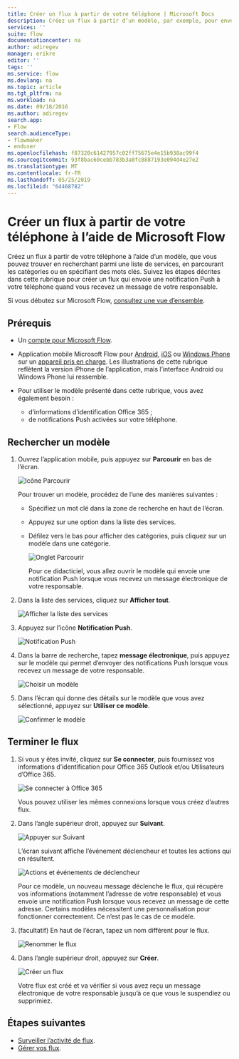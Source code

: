 ```yaml
---
title: Créer un flux à partir de votre téléphone | Microsoft Docs
description: Créez un flux à partir d’un modèle, par exemple, pour envoyer une notification Push lorsque vous recevez des messages d’une adresse que vous spécifiez.
services: ''
suite: flow
documentationcenter: na
author: adiregev
manager: erikre
editor: ''
tags: ''
ms.service: flow
ms.devlang: na
ms.topic: article
ms.tgt_pltfrm: na
ms.workload: na
ms.date: 09/18/2016
ms.author: adiregev
search.app:
- Flow
search.audienceType:
- flowmaker
- enduser
ms.openlocfilehash: f87320c61427957c02ff75675e4e15b938ac99f4
ms.sourcegitcommit: 93f8bac60cebb783b3a8fc8887193e094d4e27e2
ms.translationtype: MT
ms.contentlocale: fr-FR
ms.lasthandoff: 05/25/2019
ms.locfileid: "64468782"
---
```

# <a name="create-a-flow-from-your-phone-by-using-microsoft-flow"></a>Créer un flux à partir de votre téléphone à l’aide de Microsoft Flow
Créez un flux à partir de votre téléphone à l’aide d’un modèle, que vous pouvez trouver en recherchant parmi une liste de services, en parcourant les catégories ou en spécifiant des mots clés. Suivez les étapes décrites dans cette rubrique pour créer un flux qui envoie une notification Push à votre téléphone quand vous recevez un message de votre responsable.

Si vous débutez sur Microsoft Flow, [consultez une vue d’ensemble](getting-started.md).

## <a name="prerequisites"></a>Prérequis
* Un [compte pour Microsoft Flow](sign-up-sign-in.md).
* Application mobile Microsoft Flow pour [Android](https://aka.ms/flowmobiledocsandroid), [iOS](https://aka.ms/flowmobiledocsios) ou [Windows Phone](https://aka.ms/flowmobilewindows) sur un [appareil pris en charge](getting-started.md#use-the-mobile-app). Les illustrations de cette rubrique reflètent la version iPhone de l’application, mais l’interface Android ou Windows Phone lui ressemble.
* Pour utiliser le modèle présenté dans cette rubrique, vous avez également besoin :
  
  * d’informations d’identification Office 365 ;
  * de notifications Push activées sur votre téléphone.

## <a name="find-a-template"></a>Rechercher un modèle
1. Ouvrez l’application mobile, puis appuyez sur **Parcourir** en bas de l’écran.
   
    ![Icône Parcourir](./media/mobile-create-flow/browse-icon.png)
   
    Pour trouver un modèle, procédez de l’une des manières suivantes :
   
   * Spécifiez un mot clé dans la zone de recherche en haut de l’écran.
   * Appuyez sur une option dans la liste des services.
   * Défilez vers le bas pour afficher des catégories, puis cliquez sur un modèle dans une catégorie.
     
       ![Onglet Parcourir](./media/mobile-create-flow/browse-tab.png)
     
     Pour ce didacticiel, vous allez ouvrir le modèle qui envoie une notification Push lorsque vous recevez un message électronique de votre responsable.
2. Dans la liste des services, cliquez sur **Afficher tout**.
   
    ![Afficher la liste des services](./media/mobile-create-flow/list-services.png)
3. Appuyez sur l’icône **Notification Push**.
   
    ![Notification Push](./media/mobile-create-flow/push-notifications.png)
4. Dans la barre de recherche, tapez **message électronique**, puis appuyez sur le modèle qui permet d’envoyer des notifications Push lorsque vous recevez un message de votre responsable.
   
    ![Choisir un modèle](./media/mobile-create-flow/choose-template.png)
5. Dans l’écran qui donne des détails sur le modèle que vous avez sélectionné, appuyez sur **Utiliser ce modèle**.
   
    ![Confirmer le modèle](./media/mobile-create-flow/confirm-template.png)

## <a name="finish-the-flow"></a>Terminer le flux
1. Si vous y êtes invité, cliquez sur **Se connecter**, puis fournissez vos informations d’identification pour Office 365 Outlook et/ou Utilisateurs d’Office 365.
   
    ![Se connecter à Office 365](./media/mobile-create-flow/office-signin.png)
   
    Vous pouvez utiliser les mêmes connexions lorsque vous créez d’autres flux.
2. Dans l’angle supérieur droit, appuyez sur **Suivant**.
   
    ![Appuyer sur Suivant](./media/mobile-create-flow/next.png)
   
    L’écran suivant affiche l’événement déclencheur et toutes les actions qui en résultent.
   
    ![Actions et événements de déclencheur](./media/mobile-create-flow/flow-structure.png)
   
    Pour ce modèle, un nouveau message déclenche le flux, qui récupère vos informations (notamment l’adresse de votre responsable) et vous envoie une notification Push lorsque vous recevez un message de cette adresse. Certains modèles nécessitent une personnalisation pour fonctionner correctement. Ce n’est pas le cas de ce modèle.
3. (facultatif) En haut de l’écran, tapez un nom différent pour le flux.
   
    ![Renommer le flux](./media/mobile-create-flow/rename-flow.png)
4. Dans l’angle supérieur droit, appuyez sur **Créer**.
   
    ![Créer un flux](./media/mobile-create-flow/create-flow.png)
   
    Votre flux est créé et va vérifier si vous avez reçu un message électronique de votre responsable jusqu’à ce que vous le suspendiez ou supprimiez.

## <a name="next-steps"></a>Étapes suivantes
* [Surveiller l’activité de flux](mobile-monitor-activity.md).
* [Gérer vos flux](mobile-manage-flows.md).

